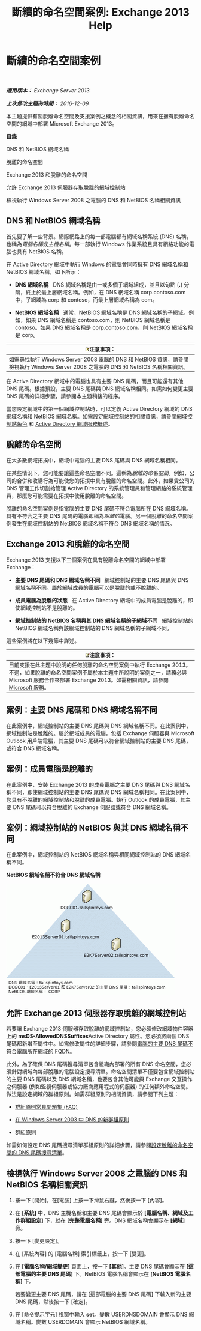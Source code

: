 ﻿---
title: '斷續的命名空間案例: Exchange 2013 Help'
TOCTitle: 斷續的命名空間案例
ms:assetid: 90101d49-6f45-44be-8a93-eeb2c8283e3b
ms:mtpsurl: https://technet.microsoft.com/zh-tw/library/Bb676377(v=EXCHG.150)
ms:contentKeyID: 50473732
ms.date: 01/01/2018
mtps_version: v=EXCHG.150
ms.translationtype: HT
---

# 斷續的命名空間案例

 

_**適用版本：** Exchange Server 2013_

_**上次修改主題的時間：** 2016-12-09_

本主題提供有關脫離命名空間及支援案例之概念的相關資訊，用來在擁有脫離命名空間的網域中部署 Microsoft Exchange 2013。

**目錄**

DNS 和 NetBIOS 網域名稱

脫離的命名空間

Exchange 2013 和脫離的命名空間

允許 Exchange 2013 伺服器存取脫離的網域控制站

檢視執行 Windows Server 2008 之電腦的 DNS 和 NetBIOS 名稱相關資訊

## DNS 和 NetBIOS 網域名稱

首先要了解一些背景。網際網路上的每一部電腦都有網域名稱系統 (DNS) 名稱，也稱為*電腦名稱*或*主機名稱*。每一部執行 Windows 作業系統且具有網路功能的電腦也具有 NetBIOS 名稱。

在 Active Directory 網域中執行 Windows 的電腦會同時擁有 DNS 網域名稱和 NetBIOS 網域名稱，如下所示：

  - **DNS 網域名稱**   DNS 網域名稱是由一或多個子網域組成，並且以句點 (**.**) 分隔，終止於最上層網域名稱。例如，在 DNS 網域名稱 corp.contoso.com 中，子網域為 corp 和 contoso，而最上層網域名稱為 com。

  - **NetBIOS 網域名稱**   通常，NetBIOS 網域名稱是 DNS 網域名稱的子網域。例如，如果 DNS 網域名稱是 contoso.com，則 NetBIOS 網域名稱是 contoso。如果 DNS 網域名稱是 corp.contoso.com，則 NetBIOS 網域名稱是 corp。

<table>
<thead>
<tr class="header">
<th><img src="images/Bb124558.note(EXCHG.150).gif" title="注意事項" alt="注意事項" />注意事項：</th>
</tr>
</thead>
<tbody>
<tr class="odd">
<td>如需尋找執行 Windows Server 2008 電腦的 DNS 和 NetBIOS 資訊，請參閱檢視執行 Windows Server 2008 之電腦的 DNS 和 NetBIOS 名稱相關資訊。</td>
</tr>
</tbody>
</table>


在 Active Directory 網域中的電腦也具有主要 DNS 尾碼，而且可能還有其他 DNS 尾碼。根據預設，主要 DNS 尾碼與 DNS 網域名稱相同。如需如何變更主要 DNS 尾碼的詳細步驟，請參閱本主題稍後的程序。

當您設定網域中的第一個網域控制站時，可以定義 Active Directory 網域的 DNS 網域名稱和 NetBIOS 網域名稱。如需設定網域控制站的相關資訊，請參閱[網域控制站角色](https://go.microsoft.com/fwlink/p/?linkid=268367) 和 [Active Directory 網域服務概述](https://go.microsoft.com/fwlink/p/?linkid=268366)。

## 脫離的命名空間

在大多數網域拓撲中，網域中電腦的主要 DNS 尾碼與 DNS 網域名稱相同。

在某些情況下，您可能要讓這些命名空間不同。這稱為*脫離的命名空間*。例如，公司的合併和收購行為可能使您的拓撲中具有脫離的命名空間。此外，如果貴公司的 DNS 管理工作切割給管理 Active Directory 的系統管理員和管理網路的系統管理員，那麼您可能需要在拓撲中使用脫離的命名空間。

脫離的命名空間案例是指電腦的主要 DNS 尾碼不符合電腦所在 DNS 網域名稱。具有不符合之主要 DNS 尾碼的電腦即稱為*脫離的*電腦。另一個脫離的命名空間案例發生在網域控制站的 NetBIOS 網域名稱不符合 DNS 網域名稱的情況。

## Exchange 2013 和脫離的命名空間

Exchange 2013 支援以下三個案例在具有脫離命名空間的網域中部署 Exchange：

  - **主要 DNS 尾碼和 DNS 網域名稱不同**   網域控制站的主要 DNS 尾碼與 DNS 網域名稱不同。屬於網域成員的電腦可以是脫離的或不脫離的。

  - **成員電腦為脫離的狀態**   在 Active Directory 網域中的成員電腦是脫離的，即使網域控制站不是脫離的。

  - **網域控制站的 NetBIOS 名稱與其 DNS 網域名稱的子網域不同**   網域控制站的 NetBIOS 網域名稱與該網域控制站的 DNS 網域名稱的子網域不同。

這些案例將在以下幾節中詳述。

<table>
<thead>
<tr class="header">
<th><img src="images/Bb124558.note(EXCHG.150).gif" title="注意事項" alt="注意事項" />注意事項：</th>
</tr>
</thead>
<tbody>
<tr class="odd">
<td>目前支援在此主題中說明的任何脫離的命名空間案例中執行 Exchange 2013。不過，如果脫離的命名空間案例不屬於本主題中所說明的案例之一，請務必與 Microsoft 服務合作來部署 Exchange 2013。如需相關資訊，請參閱 <a href="https://go.microsoft.com/fwlink/p/?linkid=94845">Microsoft 服務</a>。</td>
</tr>
</tbody>
</table>


## 案例：主要 DNS 尾碼和 DNS 網域名稱不同

在此案例中，網域控制站的主要 DNS 尾碼與 DNS 網域名稱不同。在此案例中，網域控制站是脫離的。屬於網域成員的電腦，包括 Exchange 伺服器與 Microsoft Outlook 用戶端電腦，其主要 DNS 尾碼可以符合網域控制站的主要 DNS 尾碼，或符合 DNS 網域名稱。

## 案例：成員電腦是脫離的

在此案例中，安裝 Exchange 2013 的成員電腦之主要 DNS 尾碼與 DNS 網域名稱不同，即使網域控制站的主要 DNS 尾碼與 DNS 網域名稱相同。在此案例中，您具有不脫離的網域控制站和脫離的成員電腦。執行 Outlook 的成員電腦，其主要 DNS 尾碼可以符合脫離的 Exchange 伺服器或符合 DNS 網域名稱。

## 案例：網域控制站的 NetBIOS 與其 DNS 網域名稱不同

在此案例中，網域控制站的 NetBIOS 網域名稱與相同網域控制站的 DNS 網域名稱不同。

**NetBIOS 網域名稱不符合 DNS 網域名稱**

![NetBIOS 網域名稱不符合 DNS 網域名稱](images/Bb676377.1ee18cb6-0296-4875-b572-0ddf33f65f7c(EXCHG.150).gif "NetBIOS 網域名稱不符合 DNS 網域名稱")

## 允許 Exchange 2013 伺服器存取脫離的網域控制站

若要讓 Exchange 2013 伺服器存取脫離的網域控制站，您必須修改網域物件容器上的 **msDS-AllowedDNSSuffixes**Active Directory 屬性。您必須將兩個 DNS 尾碼都新增至屬性中。如需修改屬性的詳細步驟，請參閱[電腦的主要 DNS 尾碼不符合電腦所在網域的 FQDN](https://go.microsoft.com/fwlink/p/?linkid=98848)。

此外，為了確保 DNS 尾碼搜尋清單包含組織內部署的所有 DNS 命名空間，您必須針對網域內每部脫離的電腦設定搜尋清單。命名空間清單不僅要包含網域控制站的主要 DNS 尾碼以及 DNS 網域名稱，也要包含其他可能與 Exchange 交互操作之伺服器 (例如監視伺服器或協力廠商應用程式的伺服器) 的任何額外命名空間。做法是設定網域的群組原則。如需群組原則的相關資訊，請參閱下列主題：

  - [群組原則常見問題集 (FAQ)](https://go.microsoft.com/fwlink/p/?linkid=100128)

  - [在 Windows Server 2003 中 DNS 的新群組原則](http://go.microsoft.com/fwlink/p/?linkid=3052%26kbid=294785)

  - [群組原則](https://go.microsoft.com/fwlink/p/?linkid=268043)

如需如何設定 DNS 尾碼搜尋清單群組原則的詳細步驟，請參閱[設定脫離的命名空間的 DNS 尾碼搜尋清單](configure-the-dns-suffix-search-list-for-a-disjoint-namespace-exchange-2013-help.md)。

## 檢視執行 Windows Server 2008 之電腦的 DNS 和 NetBIOS 名稱相關資訊

1.  按一下 \[開始\]，在\[電腦\] 上按一下滑鼠右鍵，然後按一下 \[內容\]。

2.  在 **\[系統\]** 中，DNS 主機名稱和主要 DNS 尾碼會顯示於 **\[電腦名稱、網域及工作群組設定\]** 下，就在 **\[完整電腦名稱\]** 旁。DNS 網域名稱會顯示在 **\[網域\]** 旁。

3.  按一下 \[變更設定\]。

4.  在 \[系統內容\] 的 \[電腦名稱\] 索引標籤上，按一下 \[變更\]。

5.  在 **\[電腦名稱/網域變更\]** 頁面上，按一下 **\[其他\]**。主要 DNS 尾碼會顯示在 **\[這部電腦的主要 DNS 尾碼\]** 下。NetBIOS 電腦名稱會顯示在 **\[NetBIOS 電腦名稱\]** 下。
    
    若要變更主要 DNS 尾碼，請在 \[這部電腦的主要 DNS 尾碼\] 下輸入新的主要 DNS 尾碼，然後按一下 \[確定\]。

6.  在 \[命令提示字元\] 視窗中輸入 **set**。變數 USERDNSDOMAIN 會顯示 DNS 網域名稱。變數 USERDOMAIN 會顯示 NetBIOS 網域名稱。

